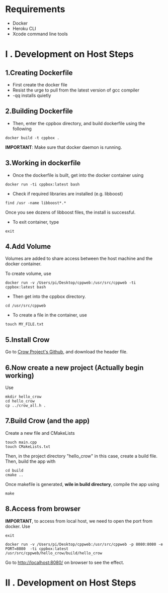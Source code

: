 # Requirements

- Docker
- Heroku CLI
- Xcode command line tools

# I . Development on Host Steps

## 1.Creating Dockerfile

- First create the docker file
- Resist the urge to pull from the latest version of gcc compiler
- -qq installs quietly

## 2.Building Dockerfile

- Then, enter the cppbox directory, and build dockerfile using the following

```
docker build -t cppbox .
```

**IMPORTANT**: Make sure that docker daemon is running.

## 3.Working in dockerfile

- Once the dockerfile is built, get into the docker container using

```
docker run -ti cppbox:latest bash
```

- Check if required libraries are installed (e.g. libboost)

```
find /usr -name libboost*.*
```

Once you see dozens of libboost files, the install is successful.

- To exit container, type

```
exit
```

## 4.Add Volume

Volumes are added to share access between the host machine and the docker container.

To create volume, use

```
docker run -v /Users/pi/Desktop/cppweb:/usr/src/cppweb -ti cppbox:latest bash
```

- Then get into the cppbox directory.

```
cd /usr/src/cppweb
```

- To create a file in the container, use

```
touch MY_FILE.txt
```

## 5.Install Crow

Go to [Crow Project's Github](https://github.com/ipkn/crow), and download the header file.

## 6.Now create a new project (Actually begin working)

Use

```
mkdir hello_crow
cd hello_crow
cp ../crow_all.h .
```

## 7.Build Crow (and the app)

Create a new file and CMakeLists

```
touch main.cpp
touch CMakeLists.txt
```

Then, in the project directory "hello_crow" in this case, create a build file. Then, build the app with

```
cd build
cmake ..
```

Once makefile is generated, **wile in build directory**, compile the app using

```
make
```

## 8.Access from browser

**IMPORTANT**, to access from local host, we need to open the port from docker. Use

```
exit

docker run -v /Users/pi/Desktop/cppweb:/usr/src/cppweb -p 8080:8080 -e PORT=8080  -ti cppbox:latest /usr/src/cppweb/hello_crow/build/hello_crow

```

Go to [http://localhost:8080/](http://localhost:8080/) on browser to see the effect.

# II . Development on Host Steps
